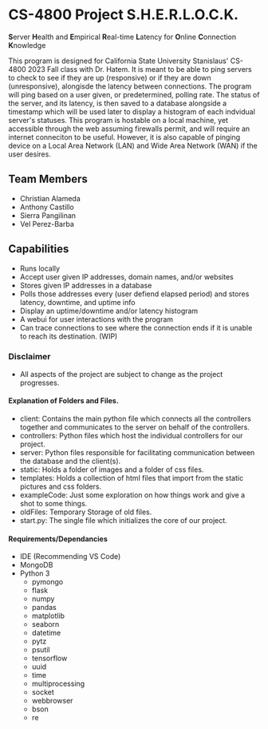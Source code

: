 # CS-4800 Project S.H.E.R.L.O.C.K.
**S**erver **H**ealth and **E**mpirical **R**eal-time **L**atency for **O**nline **C**onnection **K**nowledge

This program is designed for California State University Stanislaus' CS-4800 2023 Fall class with Dr. Hatem. It is meant to be able to ping servers to check to see if they are up (responsive) or if they are down (unresponsive), alongisde the latency between connections. The program will ping based on a user given, or predetermined, polling rate. The status of the server, and its latency, is then saved to a database alongside a timestamp which will be used later to display a histogram of each indvidual server's statuses.  This program is hostable on a local machine, yet accessible through the web assuming firewalls permit, and will require an internet conneciton to be useful. However, it is also capable of pinging device on a Local Area Network (LAN) and Wide Area Network (WAN) if the user desires.

## Team Members
- Christian Alameda
- Anthony Castillo
- Sierra Pangilinan
- Vel Perez-Barba

## Capabilities
- Runs locally
- Accept user given IP addresses, domain names, and/or websites
- Stores given IP addresses in a database
- Polls those addresses every (user defiend elapsed period) and stores latency, downtime, and uptime info
- Display an uptime/downtime and/or latency histogram
- A webui for user interactions with the program
- Can trace connections to see where the connection ends if it is unable to reach its destination. (WIP)

### Disclaimer
- All aspects of the project are subject to change as the project progresses.

#### Explanation of Folders and Files.
- client: Contains the main python file which connects all the controllers together and communicates to the server on behalf of the controllers.
- controllers: Python files which host the individual controllers for our project.
- server: Python files responsible for facilitating communication between the database and the client(s).
- static: Holds a folder of images and a folder of css files.
- templates: Holds a collection of html files that import from the static pictures and css folders.
- exampleCode: Just some exploration on how things work and give a shot to some things.
- oldFiles: Temporary Storage of old files.
- start.py: The single file which initializes the core of our project.

#### Requirements/Dependancies
- IDE (Recommending VS Code)
- MongoDB
- Python 3
  -  pymongo
  -  flask
  -  numpy
  -  pandas
  -  matplotlib
  -  seaborn
  -  datetime
  -  pytz
  -  psutil
  -  tensorflow
  -  uuid
  -  time
  -  multiprocessing
  -  socket
  -  webbrowser
  -  bson
  -  re
